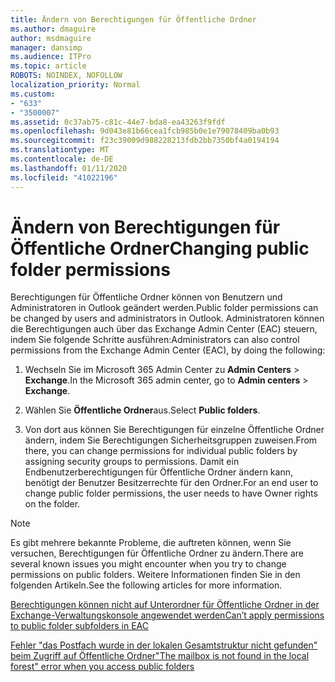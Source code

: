 ```yaml
---
title: Ändern von Berechtigungen für Öffentliche Ordner
ms.author: dmaguire
author: msdmaguire
manager: dansimp
ms.audience: ITPro
ms.topic: article
ROBOTS: NOINDEX, NOFOLLOW
localization_priority: Normal
ms.custom:
- "633"
- "3500007"
ms.assetid: 0c37ab75-c81c-44e7-bda8-ea43263f9fdf
ms.openlocfilehash: 9d043e81b66cea1fcb985b0e1e79078409ba0b93
ms.sourcegitcommit: f23c39009d988228213fdb2bb7350bf4a0194194
ms.translationtype: MT
ms.contentlocale: de-DE
ms.lasthandoff: 01/11/2020
ms.locfileid: "41022196"
---
```

# <a name="changing-public-folder-permissions"></a><span data-ttu-id="d5b65-102">Ändern von Berechtigungen für Öffentliche Ordner</span><span class="sxs-lookup"><span data-stu-id="d5b65-102">Changing public folder permissions</span></span>

<span data-ttu-id="d5b65-103">Berechtigungen für Öffentliche Ordner können von Benutzern und Administratoren in Outlook geändert werden.</span><span class="sxs-lookup"><span data-stu-id="d5b65-103">Public folder permissions can be changed by users and administrators in Outlook.</span></span> <span data-ttu-id="d5b65-104">Administratoren können die Berechtigungen auch über das Exchange Admin Center (EAC) steuern, indem Sie folgende Schritte ausführen:</span><span class="sxs-lookup"><span data-stu-id="d5b65-104">Administrators can also control permissions from the Exchange Admin Center (EAC), by doing the following:</span></span>
  
1. <span data-ttu-id="d5b65-105">Wechseln Sie im Microsoft 365 Admin Center zu **Admin Centers** \> **Exchange**.</span><span class="sxs-lookup"><span data-stu-id="d5b65-105">In the Microsoft 365 admin center, go to **Admin centers** \> **Exchange**.</span></span>

2. <span data-ttu-id="d5b65-106">Wählen Sie **Öffentliche Ordner**aus.</span><span class="sxs-lookup"><span data-stu-id="d5b65-106">Select **Public folders**.</span></span>

3. <span data-ttu-id="d5b65-107">Von dort aus können Sie Berechtigungen für einzelne Öffentliche Ordner ändern, indem Sie Berechtigungen Sicherheitsgruppen zuweisen.</span><span class="sxs-lookup"><span data-stu-id="d5b65-107">From there, you can change permissions for individual public folders by assigning security groups to permissions.</span></span> <span data-ttu-id="d5b65-108">Damit ein Endbenutzerberechtigungen für Öffentliche Ordner ändern kann, benötigt der Benutzer Besitzerrechte für den Ordner.</span><span class="sxs-lookup"><span data-stu-id="d5b65-108">For an end user to change public folder permissions, the user needs to have Owner rights on the folder.</span></span>

> [!NOTE]
> <span data-ttu-id="d5b65-109">Es gibt mehrere bekannte Probleme, die auftreten können, wenn Sie versuchen, Berechtigungen für Öffentliche Ordner zu ändern.</span><span class="sxs-lookup"><span data-stu-id="d5b65-109">There are several known issues you might encounter when you try to change permissions on public folders.</span></span> <span data-ttu-id="d5b65-110">Weitere Informationen finden Sie in den folgenden Artikeln.</span><span class="sxs-lookup"><span data-stu-id="d5b65-110">See the following articles for more information.</span></span>
>
> [<span data-ttu-id="d5b65-111">Berechtigungen können nicht auf Unterordner für Öffentliche Ordner in der Exchange-Verwaltungskonsole angewendet werden</span><span class="sxs-lookup"><span data-stu-id="d5b65-111">Can’t apply permissions to public folder subfolders in EAC</span></span>](https://docs.microsoft.com/exchange/troubleshoot/public-folders/can%E2%80%99t-apply-permissions-public-folder-subfolders)
>
> [<span data-ttu-id="d5b65-112">Fehler "das Postfach wurde in der lokalen Gesamtstruktur nicht gefunden" beim Zugriff auf Öffentliche Ordner</span><span class="sxs-lookup"><span data-stu-id="d5b65-112">"The mailbox is not found in the local forest" error when you access public folders</span></span>](https://docs.microsoft.com/exchange/troubleshoot/public-folders/mailbox-not-found-local-forest-public-folder)
